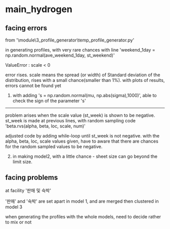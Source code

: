 # main_hydrogen

## facing errors

from '\module\3_profile_generator\temp_profile_generator.py'

in generating profiles, with very rare chances with line
'weekend_1day = np.random.normal(ave_weekend_1day, st_weekend)'

ValueError : scale < 0

error rises.
scale means the spread (or width) of Standard deviation of the distribution,
rises with a small chance(smaller than 1%).
with plots of results, errors cannot be found yet

1. with adding 's = np.random.normal(mu, np.abs(sigma),1000)', 
able to check the sign of the parameter 's'


---
problem arises when the scale value (st_week) is shown to be negative.
st_week is made at previous lines, with random sampling code 'beta.rvs(alpha, beta, loc, scale, num)'

adjusted code by adding while-loop until st_week is not negative.
with the alpha, beta, loc, scale values given, have to aware that there are chances for the random sampled values to be negative.



2. in making model2, with a little chance -
sheet size can go beyond the limit size.

## facing problems

at facility '판매 및 숙박'

'판매' and '숙박' are set apart in model 1,
and are merged then clustered in model 3

when generating the profiles with the whole models, 
need to decide rather to mix or not
